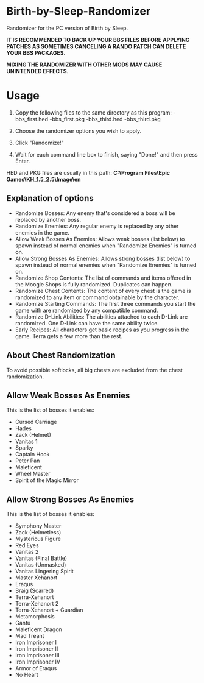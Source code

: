 # Birth-by-Sleep-Randomizer
Randomizer for the PC version of Birth by Sleep.

**IT IS RECOMMENDED TO BACK UP YOUR BBS FILES BEFORE APPLYING PATCHES AS SOMETIMES CANCELING A RANDO PATCH CAN DELETE YOUR BBS PACKAGES.**

**MIXING THE RANDOMIZER WITH OTHER MODS MAY CAUSE UNINTENDED EFFECTS.**

# Usage

1. Copy the following files to the same directory as this program:
-bbs_first.hed
-bbs_first.pkg
-bbs_third.hed
-bbs_third.pkg

2. Choose the randomizer options you wish to apply.

3. Click "Randomize!"

4. Wait for each command line box to finish, saying "Done!" and then press Enter.

HED and PKG files are usually in this path: **C:\Program Files\Epic Games\KH_1.5_2.5\Image\en**

## Explanation of options

- Randomize Bosses: Any enemy that's considered a boss will be replaced by another boss.
- Randomize Enemies: Any regular enemy is replaced by any other enemies in the game.
- Allow Weak Bosses As Enemies: Allows weak bosses (list below) to spawn instead of normal enemies when "Randomize Enemies" is turned on.
- Allow Strong Bosses As Enemies: Allows strong bosses (list below) to spawn instead of normal enemies when "Randomize Enemies" is turned on.
- Randomize Shop Contents: The list of commands and items offered in the Moogle Shops is fully randomized. Duplicates can happen.
- Randomize Chest Contents: The content of every chest is the game is randomized to any item or command obtainable by the character.
- Randomize Starting Commands: The first three commands you start the game with are randomized by any compatible command.
- Randomize D-Link Abilities: The abilities attached to each D-Link are randomized. One D-Link can have the same ability twice.
- Early Recipes: All characters get basic recipes as you progress in the game. Terra gets a few more than the rest.

## About Chest Randomization
To avoid possible softlocks, all big chests are excluded from the chest randomization.

## Allow Weak Bosses As Enemies
This is the list of bosses it enables:
- Cursed Carriage
- Hades
- Zack (Helmet)
- Vanitas 1
- Sparky
- Captain Hook
- Peter Pan
- Maleficent
- Wheel Master
- Spirit of the Magic Mirror

## Allow Strong Bosses As Enemies
This is the list of bosses it enables:
- Symphony Master
- Zack (Helmetless)
- Mysterious Figure
- Red Eyes
- Vanitas 2
- Vanitas (Final Battle)
- Vanitas (Unmasked)
- Vanitas Lingering Spirit
- Master Xehanort
- Eraqus
- Braig (Scarred)
- Terra-Xehanort
- Terra-Xehanort 2
- Terra-Xehanort + Guardian
- Metamorphosis
- Gantu
- Maleficent Dragon
- Mad Treant
- Iron Imprisoner I
- Iron Imprisoner II
- Iron Imprisoner III
- Iron Imprisoner IV
- Armor of Eraqus
- No Heart
